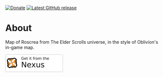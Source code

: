 [![Donate](https://img.shields.io/badge/-%E2%99%A5%20Donate-%23ff69b4)](https://hmlendea.go.ro/fund.html) [![Latest GitHub release](https://img.shields.io/github/v/release/hmlendea/stellaris-name-list-generator)](https://github.com/hmlendea/stellaris-name-list-generator/releases/latest)

# About

Map of Roscrea from The Elder Scrolls universe, in the style of Oblivion's in-game map.

[![Get it from the Nexus](https://raw.githubusercontent.com/hmlendea/readme-assets/master/badges/stores/nexus.png)](https://nexusmods.com/oblivion/mods/53055)
